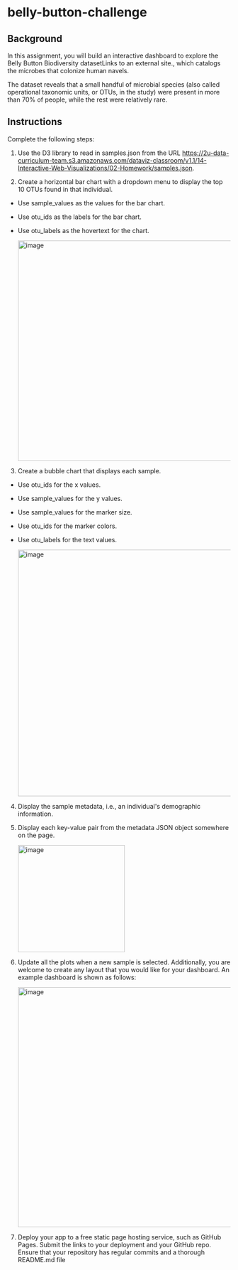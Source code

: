 # belly-button-challenge

## Background
In this assignment, you will build an interactive dashboard to explore the Belly Button Biodiversity datasetLinks to an external site., which catalogs the microbes that colonize human navels.

The dataset reveals that a small handful of microbial species (also called operational taxonomic units, or OTUs, in the study) were present in more than 70% of people, while the rest were relatively rare.

## Instructions
Complete the following steps:

  1) Use the D3 library to read in samples.json from the URL https://2u-data-curriculum-team.s3.amazonaws.com/dataviz-classroom/v1.1/14-Interactive-Web-Visualizations/02-Homework/samples.json.
  
  2) Create a horizontal bar chart with a dropdown menu to display the top 10 OTUs found in that individual.

  - Use sample_values as the values for the bar chart.
  
  - Use otu_ids as the labels for the bar chart.
  
  - Use otu_labels as the hovertext for the chart.
 
    <img width="496" alt="image" src="https://github.com/Adoraor/belly-button-challenge/assets/90076518/2f597260-2b99-470e-b47a-a532e6daf8ec">

  3) Create a bubble chart that displays each sample.

  - Use otu_ids for the x values.
  
  - Use sample_values for the y values.
  
  - Use sample_values for the marker size.
  
  - Use otu_ids for the marker colors.
  
  - Use otu_labels for the text values.

    <img width="555" alt="image" src="https://github.com/Adoraor/belly-button-challenge/assets/90076518/0623463b-f0d8-4d1e-bfbb-d432b3572762">

  4) Display the sample metadata, i.e., an individual's demographic information.

  5) Display each key-value pair from the metadata JSON object somewhere on the page.

     <img width="241" alt="image" src="https://github.com/Adoraor/belly-button-challenge/assets/90076518/edac392d-4679-441e-8b1a-2ed087e6ceee">

  6) Update all the plots when a new sample is selected. Additionally, you are welcome to create any layout that you would like for your dashboard. An example dashboard is shown as follows:

     <img width="540" alt="image" src="https://github.com/Adoraor/belly-button-challenge/assets/90076518/6ebb288e-a5af-46e2-9580-64fec9cf52f7">

  7) Deploy your app to a free static page hosting service, such as GitHub Pages. Submit the links to your deployment and your GitHub repo. Ensure that your repository has regular commits and a thorough README.md file


